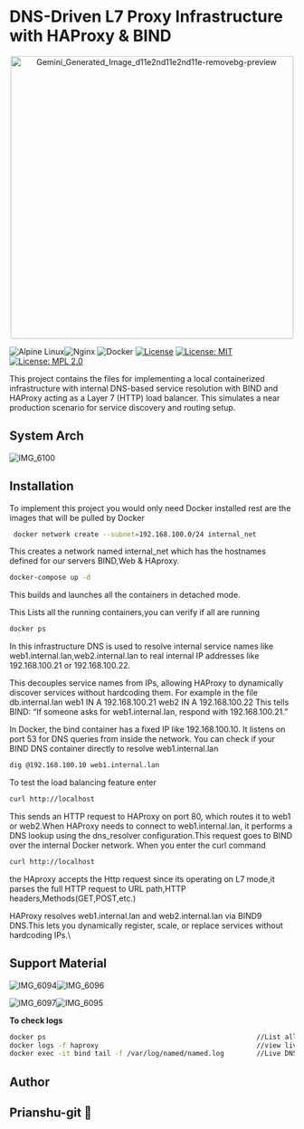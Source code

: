 # DNS-Driven L7 Proxy Infrastructure with HAProxy & BIND
<div align="center">
<img width="500" height="500" alt="Gemini_Generated_Image_d11e2nd11e2nd11e-removebg-preview" src="https://github.com/user-attachments/assets/50ad92d9-dc83-4afa-8f0a-b146e110dbdd" />
</div>

![Alpine Linux](https://img.shields.io/badge/Alpine_Linux-%230D597F.svg?style=for-the-badge&logo=alpine-linux&logoColor=white)![Nginx](https://img.shields.io/badge/nginx-%23009639.svg?style=for-the-badge&logo=nginx&logoColor=white)
![Docker](https://img.shields.io/badge/docker-%230db7ed.svg?style=for-the-badge&logo=docker&logoColor=white)
[![License](https://img.shields.io/badge/License-Apache_2.0-blue.svg)](https://opensource.org/licenses/Apache-2.0) [![License: MIT](https://img.shields.io/badge/License-MIT-yellow.svg)](https://opensource.org/licenses/MIT) [![License: MPL 2.0](https://img.shields.io/badge/License-MPL_2.0-brightgreen.svg)](https://opensource.org/licenses/MPL-2.0)

This project contains the files for implementing a local containerized infrastructure with internal DNS-based service resolution with BIND and HAProxy acting as a Layer 7 (HTTP) load balancer. This simulates a near production scenario for service discovery and routing setup.
## System Arch

![IMG_6100](https://github.com/user-attachments/assets/1a596698-b432-4f86-8f69-3ee410726b9f)

## Installation  
To implement this project you would only need Docker installed rest are the images that will be pulled by Docker

```bash
 docker network create --subnet=192.168.100.0/24 internal_net
```

This creates a network named internal_net which has the hostnames defined for our servers BIND,Web & HAproxy.

```bash
docker-compose up -d
```
This builds and launches all the containers in detached mode.

This Lists all the running containers,you can verify if all are running

 ```bash
docker ps
 ```

In this infrastructure DNS is used to resolve internal service names like
web1.internal.lan,web2.internal.lan
to real internal IP addresses like 192.168.100.21 or 192.168.100.22.

This decouples service names from IPs, allowing HAProxy to dynamically discover services without hardcoding them.
 For example in the file db.internal.lan
 web1    IN  A   192.168.100.21
 web2    IN  A   192.168.100.22
This tells BIND: “If someone asks for web1.internal.lan, respond with 192.168.100.21.”

In Docker, the bind container has a fixed IP like 192.168.100.10. It listens on port 53 for DNS queries from inside the network.
You can check if your BIND DNS container directly to resolve web1.internal.lan
 
 ```bash
 dig @192.168.100.10 web1.internal.lan
 ```

To test the load balancing feature enter

```bash
curl http://localhost
```

This sends an HTTP request to HAProxy on port 80, which routes it to web1 or web2.When HAProxy needs to connect to web1.internal.lan, it performs a DNS lookup using the dns_resolver configuration.This request goes to BIND over the internal Docker network.
When you enter the curl command

```bash
curl http://localhost
```

the HAproxy accepts the Http request since its operating on L7 mode,it parses the full HTTP request to URL path,HTTP headers,Methods(GET,POST,etc.)

HAProxy resolves web1.internal.lan and web2.internal.lan via BIND9 DNS.This lets you dynamically register, scale, or replace services without hardcoding IPs.\

## Support Material

![IMG_6094](https://github.com/user-attachments/assets/82da4a75-29ce-474a-8651-3160287ca179)![IMG_6096](https://github.com/user-attachments/assets/79a6842a-48fe-4382-bc6a-703a02f8413d)

![IMG_6097](https://github.com/user-attachments/assets/80d394a0-851a-40d1-a267-68ee06fc382c)![IMG_6095](https://github.com/user-attachments/assets/5372541a-ade1-4daa-86cc-a456ff41cdbf)


**To check logs**

```bash
docker ps                                                    //List all running containers
docker logs -f haproxy                                       //view live logs for haproxy service
docker exec -it bind tail -f /var/log/named/named.log        //Live DNS logs
```

## Author
## Prianshu-git :purple_heart:
